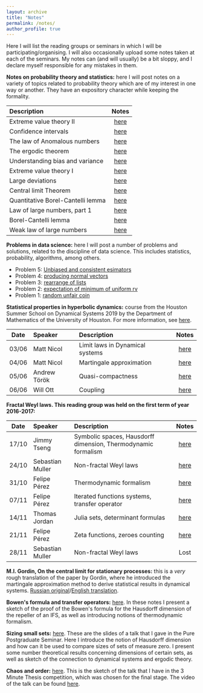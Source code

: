 ```yaml
---
layout: archive
title: "Notes"
permalink: /notes/
author_profile: true
---
```


Here I will list the reading groups or seminars in which I will be participating/organising. I will also occasionally upload some notes taken at each of the seminars. My notes can (and will usually) be a bit sloppy, and I declare myself responsible for any mistakes in them.

**Notes on probability theory and statistics:** here I will post notes on a variety of topics related to probability theory which are of my interest in one way or another. They have an expository character while keeping the formality.

|Description                                                   | Notes |
|:-------------------------------------------------------------|:-----:|
|Extreme value theory II          |[here](/posts/2020/01/blog-post-26/)|
|Confidence intervals             |[here](/posts/2020/01/blog-post-25/)|
|The law of Anomalous numbers     |[here](/posts/2020/01/blog-post-23/)|
|The ergodic theorem              |[here](/posts/2020/01/blog-post-22/)|
|Understanding bias and variance  |[here](/posts/2019/12/blog-post-20/)|
|Extreme value theory I           |[here](/posts/2019/12/blog-post-16/)|
|Large deviations                 |[here](/posts/2019/07/blog-post-13/)|
|Central limit Theorem            |[here](/posts/2019/07/blog-post-12/)|
|Quantitative Borel-Cantelli lemma|[here](/posts/2019/06/blog-post-11/)|
|Law of large numbers, part 1     |[here](/posts/2019/06/blog-post-10/)|
|Borel-Cantelli lemma             |[here](/posts/2019/05/blog-post-4/) |
|Weak law of large numbers        |[here](/posts/2019/05/blog-post-3/) |



**Problems in data science:** here I will post a number of problems and solutions, related to the discipline of data science. This includes statistics, probability, algorithms, among others.
* Problem 5: [Unbiased and consistent esimators](/posts/2020/01/blog-post-24/)
* Problem 4: [producing normal vectors](/posts/2020/01/blog-post-21/)
* Problem 3: [rearrange of lists](/posts/2019/12/blog-post-19/)
* Problem 2: [expectation of minimum of uniform rv](/posts/2019/12/blog-post-18/)
* Problem 1: [random unfair coin](/posts/2019/12/blog-post-17/)


**Statistical properties in hyperbolic dynamics:** course from the Houston Summer School on Dynamical Systems 2019 by the Department of Mathematics of the University of Houston. For more information, see [here](https://www.math.uh.edu/dynamics/school/school2019/).

| Date       | Speaker         | Description                                                   | Notes |
| ---------- |:----------------|:--------------------------------------------------------------|:-----:|
| 03/06      | Matt Nicol     | Limit laws in Dynamical systems | [here](/posts/2019/06/blog-post-5/)|
| 04/06      | Matt Nicol     | Martingale approximation | [here](/posts/2019/06/blog-post-6/)|
| 05/06      | Andrew Török   | Quasi-compactness       | [here](/posts/2019/06/blog-post-8/)|
| 06/06      | Will Ott       | Coupling                 | [here](/posts/2019/06/blog-post-9/)|

**Fractal Weyl laws. This reading group was held on the first term of year 2016-2017:**

| Date       | Speaker         | Description                                                   | Notes |
| ---------- |:----------------|:--------------------------------------------------------------|:-----:|
| 17/10      | Jimmy Tseng     | Symbolic spaces, Hausdorff dimension, Thermodynamic formalism | [here](/files/sess1.pdf)|
| 24/10      | Sebastian Muller| Non-fractal Weyl laws                                         | [here](/files/sess2.pdf)|
| 31/10      | Felipe Pérez    | Thermodynamic formalism                                       | [here](/files/sess3.pdf)|
| 07/11       | Felipe Pérez    | Iterated functions systems, transfer operator                 | [here](/files/sess4.pdf)|
| 14/11      | Thomas Jordan   | Julia sets, determinant formulas                              | [here](/files/sess5.pdf)|
| 21/11      | Felipe Pérez    | Zeta functions, zeroes counting                               | [here](/files/sess6.pdf)|
| 28/11      | Sebastian Muller| Non-fractal Weyl laws                                         | Lost|




**M.I. Gordin, On the central limit for stationary processes:** this is a *very* rough translation of the paper by Gordin, where he introduced the martingale approximation method to derive statistical results in dynamical systems. [Russian original](/files/Gordin-rus.pdf)/[English translation](/files/Gordin-eng.pdf).

**Bowen's formula and transfer operators:** [here](/files/bowen.pdf). In these notes I present a sketch of the proof of the Bowen's formula for the Hausdorff dimension of the repeller of an IFS, as well as introducing notions of thermodynamic formalism.

**Sizing small sets:** [here](/files/pps.pdf). These are the slides of a talk that I gave in the Pure Postgraduate Seminar. Here I introduce the notion of Hausdorff dimension and how can it be used to compare sizes of sets of measure zero. I present some number theoretical results concerning dimensions of certain sets, as well as sketch of the connection to dynamical systems and ergodic theory.

**Chaos and order:** [here](/files/chaos.pdf). This is the sketch of the talk that I have in the 3 Minute Thesis competition, which was chosen for the final stage. The video of the talk can be found [here](https://www.youtube.com/watch?v=W9WJXjCynx4&t=7s).
